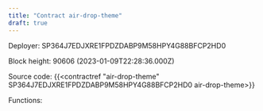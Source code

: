 ```yaml
---
title: "Contract air-drop-theme"
draft: true
---
```

Deployer: SP364J7EDJXRE1FPDZDABP9M58HPY4G88BFCP2HD0


 



Block height: 90606 (2023-01-09T22:28:36.000Z)

Source code: {{<contractref "air-drop-theme" SP364J7EDJXRE1FPDZDABP9M58HPY4G88BFCP2HD0 air-drop-theme>}}

Functions:


